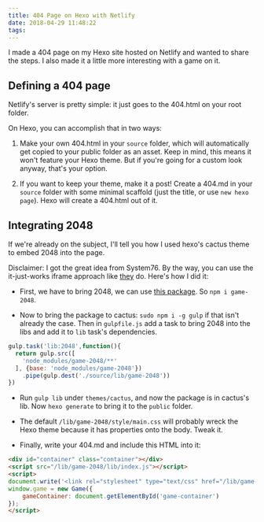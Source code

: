 ```yaml
---
title: 404 Page on Hexo with Netlify
date: 2018-04-29 11:48:22
tags:
---
```


I made a 404 page on my Hexo site hosted on Netlify and wanted to share the steps.
I also made it a little more interesting with a game on it.

## Defining a 404 page

Netlify's server is pretty simple: it just goes to the 404.html on your root folder.

On Hexo, you can accomplish that in two ways: 

1. Make your own 404.html in your `source` folder,
which will automatically get copied to your public folder as an asset.
Keep in mind, this means it won't feature your Hexo theme.
But if you're going for a custom look anyway, that's your option.

2. If you want to keep your theme, make it a post!
Create a 404.md in your `source` folder with some minimal scaffold (just the title, or use `new hexo page`). Hexo will create a 404.html out of it.

## Integrating 2048

If we're already on the subject, I'll tell you how I used hexo's cactus
theme to embed 2048 into the page.

Disclaimer: I got the great idea from System76. By the way, you can use the it-just-works iframe approach like [they](https://system76.com/404) do. Here's how I did it:

- First, we have to bring 2048, we can use [this package](https://www.npmjs.com/package/game-2048). So `npm i game-2048`.

- Now to bring the package to cactus: `sudo npm i -g gulp` if that isn't already the case. Then in `gulpfile.js` add a task to bring 2048 into the libs and add it to `lib` task's dependencies.

```js
gulp.task('lib:2048',function(){
  return gulp.src([
    'node_modules/game-2048/**'
  ], {base: 'node_modules/game-2048'})
    .pipe(gulp.dest('./source/lib/game-2048'))
})
```

- Run `gulp lib` under `themes/cactus`, and now the package is in cactus's lib. Now `hexo generate` to bring it to the `public` folder.

- The default `/lib/game-2048/style/main.css` will probably wreck 
the Hexo theme because it has properties onto the body.
Tweak it.

- Finally, write your 404.md and include this HTML into it:

```html
<div id="container" class="container"></div>
<script src="/lib/game-2048/lib/index.js"></script>
<script>
document.write('<link rel="stylesheet" type="text/css" href="/lib/game-2048/style/main.css">');
window.game = new Game({
    gameContainer: document.getElementById('game-container')
});
</script>
```